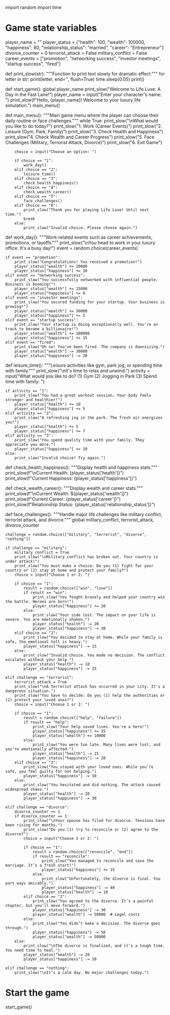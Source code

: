 import random
import time

# Game state variables
player_name = ""
player_status = {"health": 100, "wealth": 100000, "happiness": 80, "relationship_status": "married", "career": "Entrepreneur"}
divorce_counter = 0
terrorist_attack = False
military_conflict = False
career_events = ["promotion", "networking success", "investor meetings", "startup success", "fired"]

def print_slow(str):
    """Function to print text slowly for dramatic effect."""
    for letter in str:
        print(letter, end='', flush=True)
        time.sleep(0.05)
    print()

def start_game():
    global player_name
    print_slow("Welcome to Life Luxe: A Day in the Fast Lane!")
    player_name = input("Enter your character's name: ")
    print_slow(f"Hello, {player_name}! Welcome to your luxury life simulation.")
    main_menu()

def main_menu():
    """Main game menu where the player can choose their daily routine or face challenges."""
    while True:
        print_slow("\nWhat would you like to do today?")
        print_slow("1. Work (Career Events)")
        print_slow("2. Leisure (Gym, Park, Family)")
        print_slow("3. Check Health and Happiness")
        print_slow("4. Check Wealth and Career Progress")
        print_slow("5. Face Challenges (Military, Terrorist Attack, Divorce)")
        print_slow("6. Exit Game")
        
        choice = input("Choose an option: ")
        
        if choice == "1":
            work_day()
        elif choice == "2":
            leisure_time()
        elif choice == "3":
            check_health_happiness()
        elif choice == "4":
            check_wealth_career()
        elif choice == "5":
            face_challenges()
        elif choice == "6":
            print_slow("Thank you for playing Life Luxe! Until next time.")
            break
        else:
            print_slow("Invalid choice. Please choose again.")

def work_day():
    """Work-related events such as career achievements, promotions, or layoffs."""
    print_slow("\nYou head to work in your luxury office. It's a busy day!")
    event = random.choice(career_events)
    
    if event == "promotion":
        print_slow("Congratulations! You received a promotion!")
        player_status["wealth"] += 20000
        player_status["happiness"] += 10
    elif event == "networking success":
        print_slow("You successfully networked with influential people. Business is booming!")
        player_status["wealth"] += 15000
        player_status["happiness"] += 8
    elif event == "investor meetings":
        print_slow("You secured funding for your startup. Your business is growing!")
        player_status["wealth"] += 50000
        player_status["happiness"] += 5
    elif event == "startup success":
        print_slow("Your startup is doing exceptionally well. You're on track to become a billionaire!")
        player_status["wealth"] += 100000
        player_status["happiness"] += 15
    elif event == "fired":
        print_slow("Oh no! You've been fired. The company is downsizing.")
        player_status["wealth"] -= 30000
        player_status["happiness"] -= 20

def leisure_time():
    """Leisure activities like gym, park jog, or spending time with family."""
    print_slow("\nIt's time to relax and unwind.")
    activity = input("What would you like to do? (1) Gym (2) Jogging in Park (3) Spend time with family: ")
    
    if activity == "1":
        print_slow("You had a great workout session. Your body feels stronger and healthier!")
        player_status["health"] += 10
        player_status["happiness"] += 5
    elif activity == "2":
        print_slow("A refreshing jog in the park. The fresh air energizes you!")
        player_status["health"] += 5
        player_status["happiness"] += 7
    elif activity == "3":
        print_slow("You spend quality time with your family. They appreciate you more.")
        player_status["happiness"] += 10
    else:
        print_slow("Invalid choice! Try again.")
        
def check_health_happiness():
    """Display health and happiness stats."""
    print_slow(f"\nCurrent Health: {player_status['health']}")
    print_slow(f"Current Happiness: {player_status['happiness']}")

def check_wealth_career():
    """Display wealth and career stats."""
    print_slow(f"\nCurrent Wealth: ${player_status['wealth']}")
    print_slow(f"Current Career: {player_status['career']}")
    print_slow(f"Relationship Status: {player_status['relationship_status']}")

def face_challenges():
    """Handle major life challenges like military conflict, terrorist attack, and divorce."""
    global military_conflict, terrorist_attack, divorce_counter
    
    challenge = random.choice(["military", "terrorist", "divorce", "nothing"])
    
    if challenge == "military":
        military_conflict = True
        print_slow("\nMilitary conflict has broken out. Your country is under attack!")
        print_slow("You must make a choice: Do you (1) fight for your country or (2) stay at home and protect your family?")
        choice = input("Choose 1 or 2: ")
        
        if choice == "1":
            result = random.choice(["win", "lose"])
            if result == "win":
                print_slow("You fought bravely and helped your country win the battle. Heroes are born!")
                player_status["happiness"] += 20
            else:
                print_slow("Your side lost. The impact on your life is severe. You are emotionally shaken.")
                player_status["health"] -= 20
                player_status["happiness"] -= 30
        elif choice == "2":
            print_slow("You decided to stay at home. While your family is safe, the emotional toll is heavy.")
            player_status["happiness"] -= 15
        else:
            print_slow("Invalid choice. You made no decision. The conflict escalates without your help.")
            player_status["health"] -= 10
            player_status["happiness"] -= 25
    
    elif challenge == "terrorist":
        terrorist_attack = True
        print_slow("\nA terrorist attack has occurred in your city. It's a dangerous situation.")
        print_slow("You have to decide: Do you (1) help the authorities or (2) protect your loved ones?")
        choice = input("Choose 1 or 2: ")
        
        if choice == "1":
            result = random.choice(["help", "failure"])
            if result == "help":
                print_slow("Your help saved lives. You're a hero!")
                player_status["happiness"] += 15
                player_status["wealth"] += 10000
            else:
                print_slow("You were too late. Many lives were lost, and you're emotionally affected.")
                player_status["health"] -= 15
                player_status["happiness"] -= 20
        elif choice == "2":
            print_slow("You stayed with your loved ones. While you’re safe, you feel guilty for not helping.")
            player_status["happiness"] -= 10
        else:
            print_slow("You hesitated and did nothing. The attack caused widespread chaos.")
            player_status["health"] -= 20
            player_status["happiness"] -= 30
    
    elif challenge == "divorce":
        divorce_counter += 1
        if divorce_counter == 1:
            print_slow("\nYour spouse has filed for divorce. Tensions have been rising for months.")
            print_slow("Do you (1) try to reconcile or (2) agree to the divorce?")
            choice = input("Choose 1 or 2: ")
            
            if choice == "1":
                result = random.choice(["reconcile", "end"])
                if result == "reconcile":
                    print_slow("You managed to reconcile and save the marriage. It’s a fresh start!")
                    player_status["happiness"] += 15
                else:
                    print_slow("Unfortunately, the divorce is final. You part ways amicably.")
                    player_status["happiness"] -= 40
                    player_status["health"] -= 10
            elif choice == "2":
                print_slow("You agreed to the divorce. It’s a painful chapter, but you’ll move forward.")
                player_status["happiness"] -= 30
                player_status["wealth"] -= 50000  # Legal costs
            else:
                print_slow("You didn’t make a decision. The divorce goes through.")
                player_status["happiness"] -= 50
                player_status["wealth"] -= 50000
        else:
            print_slow("\nThe divorce is finalized, and it’s a tough time. You need time to heal.")
            player_status["health"] -= 20
            player_status["happiness"] -= 30
    
    elif challenge == "nothing":
        print_slow("\nIt’s a calm day. No major challenges today.")

# Start the game
start_game()
